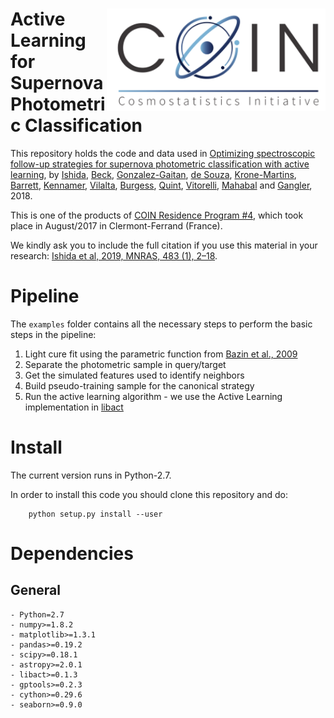 # <img align="right" src="https://github.com/COINtoolbox/ActSNClass/blob/master/images/COIN_logo_very_small.png" width="350"> Active Learning for Supernova Photometric Classification 

This repository holds the code and data used in [Optimizing spectroscopic follow-up strategies for supernova photometric classification with active learning](https://arxiv.org/abs/1804.03765), by [Ishida](https://www.emilleishida.com), [Beck](https://github.com/beckrob), [Gonzalez-Gaitan](https://centra.tecnico.ulisboa.pt/team/?id=4337), [de Souza](https://www.rafaelsdesouza.com), [Krone-Martins](https://thegrid.ai/alberto-krone-martins/), [Barrett](http://jimbarrett.co.uk/), [Kennamer](https://github.com/NobleKennamer), [Vilalta](http://www2.cs.uh.edu/~vilalta/), [Burgess](https://grburgess.github.io/), [Quint](https://github.com/b1quint), [Vitorelli](https://github.com/andrevitorelli), [Mahabal](http://www.astro.caltech.edu/~aam/) and [Gangler](https://annuaire.in2p3.fr/agents/Y249R2FuZ2xlciBFbW1hbnVlbCxvdT1wZW9wbGUsZGM9aW4ycDMsZGM9ZnI=/show), 2018.

This is one of the products of [COIN Residence Program #4](http://iaacoin.wix.com/crp2017), which took place in August/2017 in Clermont-Ferrand (France). 

We kindly ask you to include the full citation if you use this material in your research: [Ishida et al, 2019, MNRAS, 483 (1), 2–18](https://cosmostatistics-initiative.org/wp-content/uploads/2018/07/actlearning.txt).


# Pipeline

The `examples` folder contains all the necessary steps to perform the basic steps in the pipeline:

1. Light cure fit using the parametric function from [Bazin et al., 2009](https://arxiv.org/abs/0904.1066)
2. Separate the photometric sample in query/target
3. Get the simulated features used to identify neighbors
4. Build pseudo-training sample for the canonical strategy
5. Run the active learning algorithm - we use the Active Learning implementation in [libact](https://github.com/ntucllab/libact)


# Install 

The current version runs in Python-2.7.

In order to install this code you should clone this repository and do:  

        python setup.py install --user

# Dependencies

## General

    - Python=2.7
    - numpy>=1.8.2
    - matplotlib>=1.3.1
    - pandas>=0.19.2
    - scipy>=0.18.1
    - astropy>=2.0.1
    - libact>=0.1.3
    - gptools>=0.2.3
    - cython>=0.29.6
    - seaborn>=0.9.0

